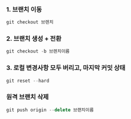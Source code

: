 ### 1. 브랜치 이동

```js
git checkout 브렌치
```

### 2. 브랜치 생성 + 전환

```js
git checkout -b 브렌치이름
```

### 3. 로컬 변경사항 모두 버리고, 마지막 커밋 상태

```js
git reset --hard
```

### 원격 브랜치 삭제

```js
git push origin --delete 브랜치이름
```
